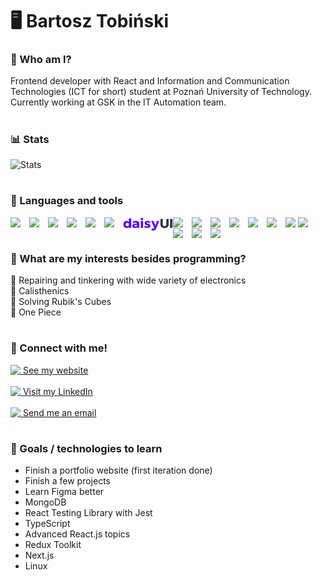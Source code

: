 # 🖥️ Bartosz Tobiński

### 👤 Who am I?
Frontend developer with React and Information and Communication Technologies (ICT for short) student at Poznań University of Technology. <br />
Currently working at GSK in the IT Automation team.

#

### 📊 Stats
![Stats](https://github-readme-stats.vercel.app/api?username=bttobi&count_private=true&show_icons=true&theme=cobalt&hide=prs,issues,contribs)

#

### 🧰 Languages and tools
<img align="left" padding="5px" margin="10px" width="30px" src="https://cdn.jsdelivr.net/gh/devicons/devicon/icons/vscode/vscode-original.svg" />
<img align="left" padding="5px"  margin="10px" width="30px" src="https://cdn.jsdelivr.net/gh/devicons/devicon/icons/html5/html5-original.svg" />  
<img align="left" padding="5px"   margin="10px" width="30px" src="https://cdn.jsdelivr.net/gh/devicons/devicon/icons/css3/css3-original.svg" />
<img align="left" padding="5px"  margin="10px" width="30px" src="https://cdn.jsdelivr.net/gh/devicons/devicon/icons/javascript/javascript-original.svg" />
<img align="left" padding="5px"  margin="10px" width="30px" src="https://cdn.jsdelivr.net/gh/devicons/devicon/icons/react/react-original.svg" />
<img align="left" padding="5px"  margin="10px" width="30px" src="https://cdn.jsdelivr.net/gh/devicons/devicon/icons/firebase/firebase-plain.svg" />
<img align="top" padding="5px" margin="10px"  width="30px" src="https://cdn.jsdelivr.net/gh/devicons/devicon/icons/tailwindcss/tailwindcss-plain.svg" />
<img align="left" padding="5px" width="80px" src="https://raw.githubusercontent.com/saadeghi/files/main/daisyui/logo-4.svg" />
<img align="left" padding="5px" width="30px" src="https://mui.com/static/logo.png" /> 
<img align="left" padding="5px" width="30px" src="https://pagepro.co/blog/wp-content/uploads/2020/03/framer-motion.png" />
<img align="left" padding="5px" width="30px" src="https://global.discourse-cdn.com/standard17/uploads/threejs/original/2X/e/e4f86d2200d2d35c30f7b1494e96b9595ebc2751.png" /> 
<img align="top" padding="5px" width="60px" src="https://reactrouter.com/_brand/react-router-stacked-color-inverted.png" /> 
<img align="left" padding="5px" width="30px" src="https://cdn.jsdelivr.net/gh/devicons/devicon/icons/cplusplus/cplusplus-original.svg" />
<img align="left" padding="5px" width="30px" src="https://cdn.jsdelivr.net/gh/devicons/devicon/icons/mysql/mysql-original-wordmark.svg" />
<img align="left" padding="5px" width="30px" src="https://cdn.jsdelivr.net/gh/devicons/devicon/icons/cplusplus/cplusplus-original.svg" />
<img align="left" padding="5px" width="30px" src="https://cdn.jsdelivr.net/gh/devicons/devicon/icons/git/git-original.svg" />          
<img align="left" padding="5px" width="30px" src="https://www.shareicon.net/data/2015/09/15/101512_logo_512x512.png" />
<img align="left" padding="5px" width="30px" src="https://cdn.jsdelivr.net/gh/devicons/devicon/icons/figma/figma-original.svg" />

<br /> 


#

### 🎨 What are my interests besides programming?
🔧 Repairing and tinkering with wide variety of electronics<br/>
🤸 Calisthenics<br/>
🧊 Solving Rubik's Cubes<br/>
👒 One Piece<br/>

#

### 🔗 Connect with me!
[<img align="top" padding="5px" width="30px" src="https://user-images.githubusercontent.com/76923032/221998072-a1a8eedf-9eba-4c0b-ad24-d80320a6b6e2.png"/>  See my website](http://www.tobinski.pl) <br /> <br />
[<img align="top" padding="5px" width="30px" src="https://cdn.jsdelivr.net/gh/devicons/devicon/icons/linkedin/linkedin-original.svg" />  Visit my LinkedIn](https://www.linkedin.com/in/bartosz-tobiński-525864246/) <br /> <br />
[<img align="top" padding="5px" width="30px" src="https://user-images.githubusercontent.com/76923032/221997878-6b68806a-de50-4dc0-8586-7e2aab4454cf.png" />  Send me an email](mailto:bartosz@tobinski.pl) <br />

#

### 🎯 Goals / technologies to learn
- Finish a portfolio website (first iteration done)
- Finish a few projects
- Learn Figma better
- MongoDB
- React Testing Library with Jest
- TypeScript
- Advanced React.js topics
- Redux Toolkit
- Next.js
- Linux
